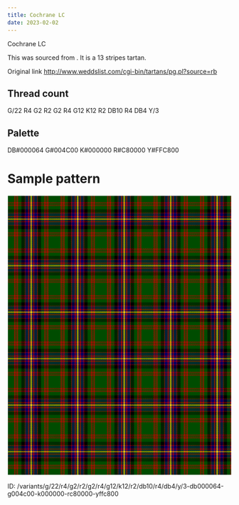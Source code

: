 ```yaml
---
title: Cochrane LC
date: 2023-02-02
---
```

Cochrane LC

This was sourced from <no value>.  It is a 13 stripes tartan.

Original link http://www.weddslist.com/cgi-bin/tartans/pg.pl?source=rb

## Thread count
G/22 R4 G2 R2 G2 R4 G12 K12 R2 DB10 R4 DB4 Y/3

## Palette
DB#000064 G#004C00 K#000000 R#C80000 Y#FFC800

# Sample pattern

![Tartan detail](tartan.png "G/22 R4 G2 R2 G2 R4 G12 K12 R2 DB10 R4 DB4 Y/3 tartan")

ID: /variants/g/22/r4/g2/r2/g2/r4/g12/k12/r2/db10/r4/db4/y/3-db000064-g004c00-k000000-rc80000-yffc800